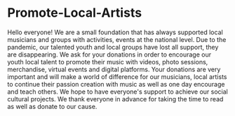 # Promote-Local-Artists
Hello everyone!  We are a small foundation that has always supported local musicians and groups with activities, events at the national level. Due to the pandemic, our talented youth and local groups have lost all support, they are disappearing.   We ask for your donations in order to encourage our youth local talent to promote their music with videos, photo sessions, merchandise, virtual events and digital platforms.   Your donations are very important and will make a world of difference for our musicians, local artists to continue their passion creation with music as well as one day encourage and teach others.   We hope to have everyone's support to achieve our social cultural projects. We thank everyone in advance for taking the time to read as well as donate to our cause.
